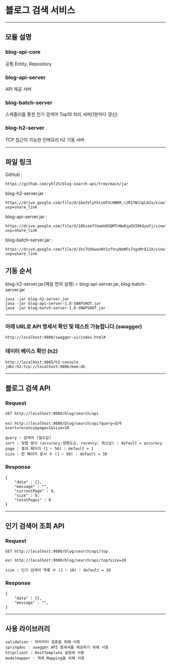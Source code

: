 # 블로그 검색 서비스

------------
## 모듈 설명
### blog-api-core
공통 Entity, Repository

### blog-api-server
API 제공 서버

### blog-batch-server
스케줄러를 통한 인기 검색어 Top10 처리 서버(1분마다 갱신)

### blog-h2-server
TCP 접근이 가능한 인메모리 h2 기동 서버

------------
## 파일 링크
GitHub :
```
https://github.com/yh725/blog-search-api/tree/main/jar
```
blog-h2-server.jar :
```
https://drive.google.com/file/d/1be2VlyFktsOFXcHNRR_c2R1YWJJpL82x/view?usp=share_link
```
blog-api-server.jar :
```
https://drive.google.com/file/d/1OkieeYlkweU6SQMTnNw0jpOVI0kGywYj/view?usp=share_link
```
blog-batch-server.jar :
```
https://drive.google.com/file/d/1hc7UUbwaxNY1zfVuyNzWFs7xgxMrEi1X/view?usp=share_link
```
## 기동 순서 
blog-h2-server.jar(제일 먼저 실행) >
blog-api-server.jar, blog-batch-server.jar
```
java -jar blog-h2-server.jar
java -jar blog-api-server-1.0-SNAPSHOT.jar
java -jar blog-batch-server-1.0-SNAPSHOT.jar
```
------------
### 아래 URL로 API 명세서 확인 및 테스트 가능합니다.(swagger)

```
http://localhost:9080/swagger-ui/index.html#
```
### 데이터 베이스 확인 (h2)
```
http://localhost:9085/h2-console
jdbc:h2:tcp://localhost:9086/mem:db
```
------------
## 블로그 검색 API
### Request
```
GET http://localhost:9080/blog/search/api

ex) http://localhost:9080/blog/search/api?query=검색&sort=recency&page=1&size=10

query : 검색어 (필수값)
sort : 정렬 방식 (accuracy:정확도순, recency: 최신순) : default = accuracy
page : 결과 페이지 (1 ~ 50) : default = 1
size : 한 페이지 문서 수 (1 ~ 50) : default = 10
```
### Response
```
{
    "data" : {},
    "message" : "",
    "currentPage" : 0,
    "size" : 0,
    "totalPages" : 0
}
```
------------
## 인기 검색어 조회 API

### Request
```
GET http://localhost:9080/blog/search/api/top

ex) http://localhost:9080/blog/search/api/top?size=10

size : 인기 검색어 목록 수 (1 ~ 10) : default = 10
```
### Response
```
{
    "data" : {},
    "message" : "",
}
```
------------
## 사용 라이브러리
```
validation : 파라미터 검증을 위해 사용
springdoc : swagger API 명세서를 제공하기 위해 사용
httpclient : RestTemplate 설정에 사용
modelmapper : 객체 Mapping을 위해 사용
```
